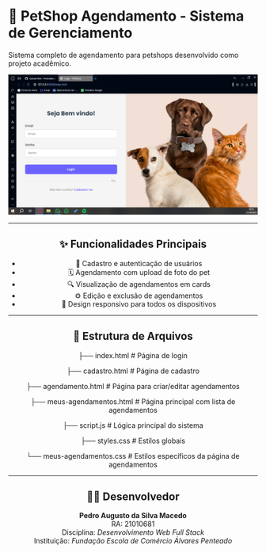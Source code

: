 
  # 🐾 PetShop Agendamento - Sistema de Gerenciamento
  Sistema completo de agendamento para petshops desenvolvido como projeto acadêmico.
</div>
<div align="center">
  <img src="./tela-login.png" alt="Tela de Login - PetShop" width="700"/>

---

## ✨ Funcionalidades Principais

- 📝 Cadastro e autenticação de usuários  
- 🗓️ Agendamento com upload de foto do pet  
- 🔍 Visualização de agendamentos em cards  
- ⚙️ Edição e exclusão de agendamentos  
- 📱 Design responsivo para todos os dispositivos  

---

## 📂 Estrutura de Arquivos
├── index.html # Página de login

├── cadastro.html # Página de cadastro

├── agendamento.html # Página para criar/editar agendamentos

├── meus-agendamentos.html # Página principal com lista de agendamentos

├── script.js # Lógica principal do sistema

├── styles.css # Estilos globais

└── meus-agendamentos.css # Estilos específicos da página de agendamentos


---

## 👨‍💻 Desenvolvedor

**Pedro Augusto da Silva Macedo**  
RA: 21010681  
Disciplina: *Desenvolvimento Web Full Stack*  
Instituição: *Fundação Escola de Comércio Álvares Penteado*
